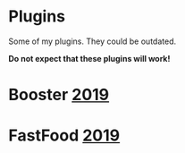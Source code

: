 # Plugins
Some of my plugins.
They could be outdated.

**Do not expect that these plugins will work!**

# Booster [2019](https://github.com/Matze997/Plugins/tree/main/Booster)

# FastFood [2019](https://github.com/Matze997/Plugins/tree/main/FastFood)
